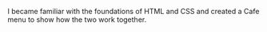 
I became familiar with the foundations of HTML and CSS and created a Cafe menu to show how the two work together.
